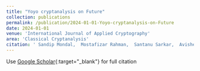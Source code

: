 ```yaml
---
title: "Yoyo cryptanalysis on Future"
collection: publications
permalink: /publication/2024-01-01-Yoyo-cryptanalysis-on-Future
date: 2024-01-01
venue: 'International Journal of Applied Cryptography'
area: 'Classical Cryptanalysis'
citation: ' Sandip Mondal,  Mostafizar Rahman,  Santanu Sarkar,  Avishek Adhikari, &quot;Yoyo cryptanalysis on Future.&quot; International Journal of Applied Cryptography, 2024.'
---
```

Use [Google Scholar](https://scholar.google.com/scholar?q=Yoyo+cryptanalysis+on+Future){:target="_blank"} for full citation